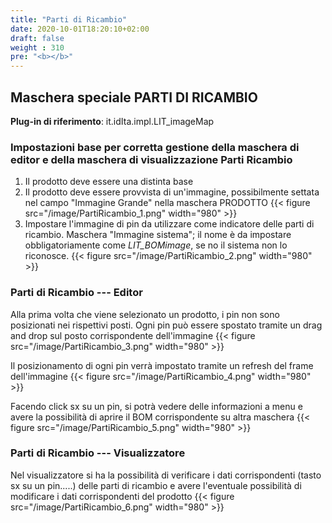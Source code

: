 ```yaml
---
title: "Parti di Ricambio"
date: 2020-10-01T18:20:10+02:00
draft: false
weight : 310
pre: "<b></b>"
---
```


## Maschera speciale PARTI DI RICAMBIO

**Plug-in di riferimento**: it.idIta.impl.LIT_imageMap

### Impostazioni base per corretta gestione della maschera di editor e della maschera di visualizzazione Parti Ricambio

1. Il prodotto deve essere una distinta base
2. Il prodotto deve essere provvista di un'immagine, possibilmente settata nel campo "Immagine Grande" nella maschera PRODOTTO
   {{< figure src="/image/PartiRicambio_1.png"  width="980"  >}}
3. Impostare l'immagine di pin da utilizzare come indicatore delle parti di ricambio. Maschera "Immagine sistema"; il nome è da impostare obbligatoriamente come *LIT_BOMimage*, se no il sistema non lo riconosce.
   {{< figure src="/image/PartiRicambio_2.png"  width="980"  >}}

### Parti di Ricambio --- Editor

Alla prima volta che viene selezionato un prodotto, i pin non sono posizionati nei rispettivi posti. Ogni pin può essere spostato tramite un drag and drop sul posto corrispondente dell'immagine
{{< figure src="/image/PartiRicambio_3.png"  width="980"  >}}

Il posizionamento di ogni pin verrà impostato tramite un refresh del frame dell'immagine
{{< figure src="/image/PartiRicambio_4.png"  width="980"  >}}

Facendo click sx su un pin, si potrà vedere delle informazioni a menu e avere la possibilità di aprire il BOM corrispondente su altra maschera
{{< figure src="/image/PartiRicambio_5.png"  width="980"  >}}

### Parti di Ricambio --- Visualizzatore

Nel visualizzatore si ha la possibilità di verificare i dati corrispondenti (tasto sx su un pin.....) delle parti di ricambio e avere l'eventuale possibilità di modificare i dati corrispondenti del prodotto
{{< figure src="/image/PartiRicambio_6.png"  width="980"  >}}